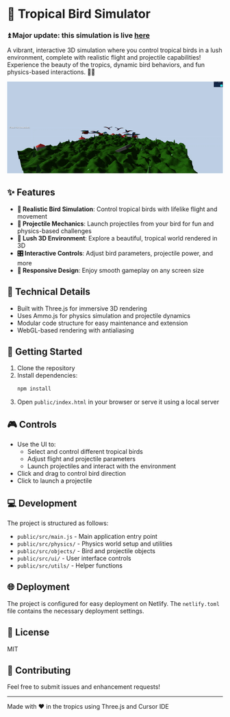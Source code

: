 # 🦜 Tropical Bird Simulator

### ⏫ Major update: this simulation is live [here](https://tropicalbirdsim.netlify.app/)

A vibrant, interactive 3D simulation where you control tropical birds in a lush environment, complete with realistic flight and projectile capabilities! Experience the beauty of the tropics, dynamic bird behaviors, and fun physics-based interactions. 🌴🌺

![tropbirds](/media/tropicalbirds.gif)

## ✨ Features

- **🦜 Realistic Bird Simulation**: Control tropical birds with lifelike flight and movement
- **🎯 Projectile Mechanics**: Launch projectiles from your bird for fun and physics-based challenges
- **🌴 Lush 3D Environment**: Explore a beautiful, tropical world rendered in 3D
- **🎛️ Interactive Controls**: Adjust bird parameters, projectile power, and more
- **📱 Responsive Design**: Enjoy smooth gameplay on any screen size

## 🔧 Technical Details

- Built with Three.js for immersive 3D rendering
- Uses Ammo.js for physics simulation and projectile dynamics
- Modular code structure for easy maintenance and extension
- WebGL-based rendering with antialiasing

## 🚀 Getting Started

1. Clone the repository
2. Install dependencies:
   ```bash
   npm install
   ```
3. Open `public/index.html` in your browser or serve it using a local server

## 🎮 Controls

- Use the UI to:
  - Select and control different tropical birds
  - Adjust flight and projectile parameters
  - Launch projectiles and interact with the environment
- Click and drag to control bird direction
- Click to launch a projectile

## 💻 Development

The project is structured as follows:
- `public/src/main.js` - Main application entry point
- `public/src/physics/` - Physics world setup and utilities
- `public/src/objects/` - Bird and projectile objects
- `public/src/ui/` - User interface controls
- `public/src/utils/` - Helper functions

## 🌐 Deployment

The project is configured for easy deployment on Netlify. The `netlify.toml` file contains the necessary deployment settings.

## 📄 License

MIT

## 🤝 Contributing

Feel free to submit issues and enhancement requests!

---
Made with ❤️ in the tropics using Three.js and Cursor IDE
